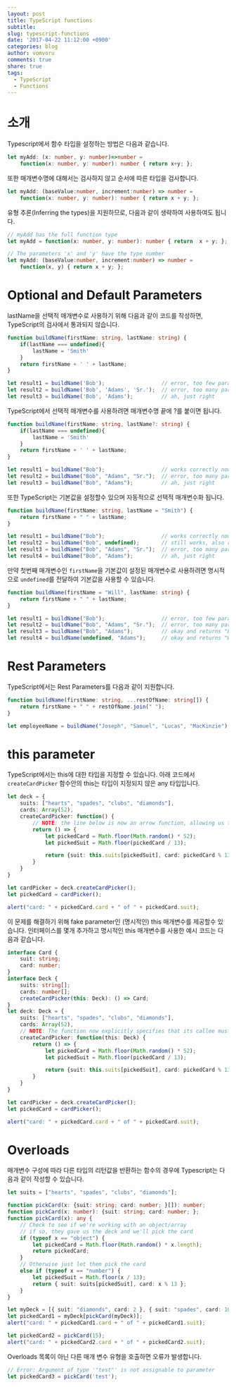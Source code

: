 ```yaml
---
layout: post
title: TypeScript functions
subtitle: 
slug: typescript-functions
date: '2017-04-22 11:12:00 +0900'
categories: blog
author: vomvoru
comments: true
share: true
tags:
  - TypeScript
  - Functions
---
```


# 소개

Typescript에서 함수 타입을 설정하는 방법은 다음과 같습니다.
```ts
let myAdd: (x: number, y: number)=>number =
    function(x: number, y: number): number { return x+y; };
```

또한 매개변수명에 대해서는 검사하지 않고 순서에 따른 타입을 검사합니다.
```ts
let myAdd: (baseValue:number, increment:number) => number =
    function(x: number, y: number): number { return x + y; };
```

유형 추론(Inferring the types)을 지원하므로, 다음과 같이 생략하여 사용하여도 됩니다.
```ts
// myAdd has the full function type
let myAdd = function(x: number, y: number): number { return  x + y; };

// The parameters 'x' and 'y' have the type number
let myAdd: (baseValue:number, increment:number) => number =
    function(x, y) { return x + y; };
```

# Optional and Default Parameters
lastName을 선택적 매개변수로 사용하기 위해 다음과 같이 코드를 작성하면, TypeScript의 검사에서 통과되지 않습니다.
```ts
function buildName(firstName: string, lastName: string) {
    if(lastName === undefined){
        lastName = 'Smith'
    }
    return firstName + ' ' + lastName;
}

let result1 = buildName('Bob');                  // error, too few parameters
let result2 = buildName('Bob', 'Adams', 'Sr.');  // error, too many parameters
let result3 = buildName('Bob', 'Adams');         // ah, just right
```

TypeScript에서 선택적 매개변수를 사용하려면 매개변수명 끝에 ?를 붙이면 됩니다.
```ts
function buildName(firstName: string, lastName?: string) {
    if(lastName === undefined){
        lastName = 'Smith'
    }
    return firstName + ' ' + lastName;
}

let result1 = buildName("Bob");                  // works correctly now
let result2 = buildName("Bob", "Adams", "Sr.");  // error, too many parameters
let result3 = buildName("Bob", "Adams");         // ah, just right
```

또한 TypeScript는 기본값을 설정할수 있으며 자동적으로 선택적 매개변수화 됩니다.
```ts
function buildName(firstName: string, lastName = "Smith") {
    return firstName + " " + lastName;
}

let result1 = buildName("Bob");                  // works correctly now, returns "Bob Smith"
let result2 = buildName("Bob", undefined);       // still works, also returns "Bob Smith"
let result3 = buildName("Bob", "Adams", "Sr.");  // error, too many parameters
let result4 = buildName("Bob", "Adams");         // ah, just right
```

만약 첫번째 매개변수인 `firstName`을 기본값이 설정된 매개변수로 사용하려면 명시적으로 `undefined`를 전달하여 기본값을 사용할 수 있습니다.

```ts
function buildName(firstName = "Will", lastName: string) {
    return firstName + " " + lastName;
}

let result1 = buildName("Bob");                  // error, too few parameters
let result2 = buildName("Bob", "Adams", "Sr.");  // error, too many parameters
let result3 = buildName("Bob", "Adams");         // okay and returns "Bob Adams"
let result4 = buildName(undefined, "Adams");     // okay and returns "Will Adams"
```

# Rest Parameters
TypeScript에서는 Rest Parameters를 다음과 같이 지원합니다.
```ts
function buildName(firstName: string, ...restOfName: string[]) {
    return firstName + " " + restOfName.join(" ");
}

let employeeName = buildName("Joseph", "Samuel", "Lucas", "MacKinzie");
```

# this parameter
TypeScript에서는 this에 대한 타입을 지정할 수 있습니다. 아래 코드에서 `createCardPicker` 함수안의 this는 타입이 지정되지 않은 any 타입입니다.
```ts
let deck = {
    suits: ["hearts", "spades", "clubs", "diamonds"],
    cards: Array(52),
    createCardPicker: function() {
        // NOTE: the line below is now an arrow function, allowing us to capture 'this' right here
        return () => {
            let pickedCard = Math.floor(Math.random() * 52);
            let pickedSuit = Math.floor(pickedCard / 13);

            return {suit: this.suits[pickedSuit], card: pickedCard % 13};
        }
    }
}

let cardPicker = deck.createCardPicker();
let pickedCard = cardPicker();

alert("card: " + pickedCard.card + " of " + pickedCard.suit);
```
이 문제를 해결하기 위해 fake parameter인 (명시적인) this 매개변수를 제공할수 있습니다.
인터페이스를 몇개 추가하고 명시적인 this 매개변수를 사용한 예시 코드는 다음과 같습니다.
```ts
interface Card {
    suit: string;
    card: number;
}
interface Deck {
    suits: string[];
    cards: number[];
    createCardPicker(this: Deck): () => Card;
}
let deck: Deck = {
    suits: ["hearts", "spades", "clubs", "diamonds"],
    cards: Array(52),
    // NOTE: The function now explicitly specifies that its callee must be of type Deck
    createCardPicker: function(this: Deck) {
        return () => {
            let pickedCard = Math.floor(Math.random() * 52);
            let pickedSuit = Math.floor(pickedCard / 13);

            return {suit: this.suits[pickedSuit], card: pickedCard % 13};
        }
    }
}

let cardPicker = deck.createCardPicker();
let pickedCard = cardPicker();

alert("card: " + pickedCard.card + " of " + pickedCard.suit);
```

# Overloads
매개변수 구성에 따라 다른 타입의 리턴값을 반환하는 함수의 경우에 Typescript는 다음과 같이 작성할 수 있습니다.
```ts
let suits = ["hearts", "spades", "clubs", "diamonds"];

function pickCard(x: {suit: string; card: number; }[]): number;
function pickCard(x: number): {suit: string; card: number; };
function pickCard(x): any {
    // Check to see if we're working with an object/array
    // if so, they gave us the deck and we'll pick the card
    if (typeof x == "object") {
        let pickedCard = Math.floor(Math.random() * x.length);
        return pickedCard;
    }
    // Otherwise just let them pick the card
    else if (typeof x == "number") {
        let pickedSuit = Math.floor(x / 13);
        return { suit: suits[pickedSuit], card: x % 13 };
    }
}

let myDeck = [{ suit: "diamonds", card: 2 }, { suit: "spades", card: 10 }, { suit: "hearts", card: 4 }];
let pickedCard1 = myDeck[pickCard(myDeck)];
alert("card: " + pickedCard1.card + " of " + pickedCard1.suit);

let pickedCard2 = pickCard(15);
alert("card: " + pickedCard2.card + " of " + pickedCard2.suit);
```

Overloads 목록이 아닌 다른 매개 변수 유형을 호출하면 오류가 발생합니다.
```ts
// Error: Argument of type '"test"' is not assignable to parameter
let pickedCard3 = pickCard('test');
```

